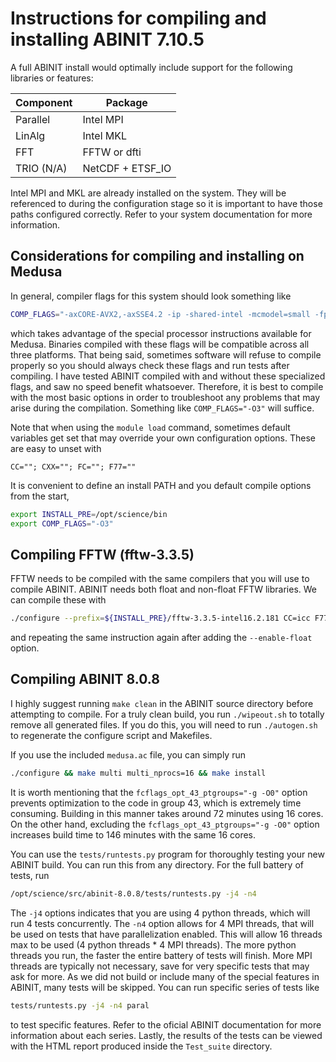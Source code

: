Instructions for compiling and installing ABINIT 7.10.5
=======================================================

A full ABINIT install would optimally include support for the following
libraries or features:

|   Component   |   Package             |
|---------------|-----------------------|
|   Parallel    |   Intel MPI           |
|   LinAlg      |   Intel MKL           |
|   FFT         |   FFTW or dfti        |
|   TRIO (N/A)  |   NetCDF + ETSF_IO    |

Intel MPI and MKL are already installed on the system. They will be referenced
to during the configuration stage so it is important to have those paths
configured correctly. Refer to your system documentation for more information.


Considerations for compiling and installing on Medusa
-------------------------------------------------------

In general, compiler flags for this system should look something like

```sh
COMP_FLAGS="-axCORE-AVX2,-axSSE4.2 -ip -shared-intel -mcmodel=small -fp-model precise"
```

which takes advantage of the special processor instructions available for
Medusa. Binaries compiled with these flags will be compatible across all three
platforms. That being said, sometimes software will refuse to compile properly
so you should always check these flags and run tests after compiling. I have
tested ABINIT compiled with and without these specialized flags, and saw no
speed benefit whatsoever. Therefore, it is best to compile with the most basic
options in order to troubleshoot any problems that may arise during the
compilation. Something like `COMP_FLAGS="-O3"` will suffice.

Note that when using the `module load` command, sometimes default variables get
set that may override your own configuration options. These are easy to unset
with

```
CC=""; CXX=""; FC=""; F77=""
```

It is convenient to define an install PATH and you default compile options from
the start,

```sh
export INSTALL_PRE=/opt/science/bin
export COMP_FLAGS="-O3"
```

Compiling FFTW (fftw-3.3.5) 
-------------------------------------------------------

FFTW needs to be compiled with the same compilers that you will use to compile
ABINIT. ABINIT needs both float and non-float FFTW libraries. We can compile
these with

```sh
./configure --prefix=${INSTALL_PRE}/fftw-3.3.5-intel16.2.181 CC=icc F77=ifort MPICC=mpiicc --enable-mpi --enable-fma CFLAGS=${COMP_FLAGS} FFLAGS=${COMP_FLAGS} && make && make install
```

and repeating the same instruction again after adding the `--enable-float`
option.


Compiling ABINIT 8.0.8 
-------------------------------------------------------

I highly suggest running `make clean` in the ABINIT source directory before
attempting to compile. For a truly clean build, you run `./wipeout.sh` to
totally remove all generated files. If you do this, you will need to run
`./autogen.sh` to regenerate the configure script and Makefiles.

If you use the included `medusa.ac` file, you can simply run 

```sh
./configure && make multi multi_nprocs=16 && make install
```

It is worth mentioning that the `fcflags_opt_43_ptgroups="-g -O0"` option
prevents optimization to the code in group 43, which is extremely time
consuming. Building in this manner takes around 72 minutes using 16 cores. On
the other hand, excluding the `fcflags_opt_43_ptgroups="-g -O0"` option
increases build time to 146 minutes with the same 16 cores. 

You can use the `tests/runtests.py` program for thoroughly testing your new
ABINIT build. You can run this from any directory. For the full battery of
tests, run

```sh
/opt/science/src/abinit-8.0.8/tests/runtests.py -j4 -n4
```

The `-j4` options indicates that you are using 4 python threads, which will run
4 tests concurrently. The `-n4` option allows for 4 MPI threads, that will be
used on tests that have parallelization enabled. This will allow 16 threads max
to be used (4 python threads * 4 MPI threads). The more python threads you run,
the faster the entire battery of tests will finish. More MPI threads are
typically not necessary, save for very specific tests that may ask for more. As
we did not build or include many of the special features in ABINIT, many tests
will be skipped. You can run specific series of tests like

```sh
tests/runtests.py -j4 -n4 paral
```

to test specific features. Refer to the oficial ABINIT documentation for more
information about each series. Lastly, the results of the tests can be viewed
with the HTML report produced inside the `Test_suite` directory.
